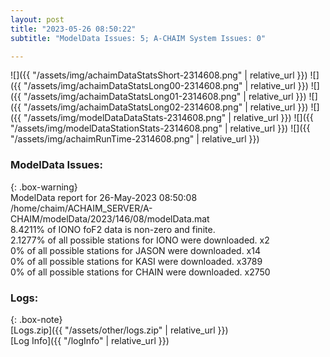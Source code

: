 ```yaml
---
layout: post
title: "2023-05-26 08:50:22"
subtitle: "ModelData Issues: 5; A-CHAIM System Issues: 0"

---
```


![]({{ "/assets/img/achaimDataStatsShort-2314608.png" | relative_url }})
![]({{ "/assets/img/achaimDataStatsLong00-2314608.png" | relative_url }})
![]({{ "/assets/img/achaimDataStatsLong01-2314608.png" | relative_url }})
![]({{ "/assets/img/achaimDataStatsLong02-2314608.png" | relative_url }})
![]({{ "/assets/img/modelDataDataStats-2314608.png" | relative_url }})
![]({{ "/assets/img/modelDataStationStats-2314608.png" | relative_url }})
![]({{ "/assets/img/achaimRunTime-2314608.png" | relative_url }})


### ModelData Issues:  
  
{: .box-warning}  
 ModelData report for 26-May-2023 08:50:08   
 /home/chaim/ACHAIM_SERVER/A-CHAIM/modelData/2023/146/08/modelData.mat   
 8.4211% of IONO foF2 data is non-zero and finite.   
 2.1277% of all possible stations for IONO were downloaded. x2   
 0% of all possible stations for JASON were downloaded. x14   
 0% of all possible stations for KASI were downloaded. x3789   
 0% of all possible stations for CHAIN were downloaded. x2750   
  


### Logs:  
  
{: .box-note}  
[Logs.zip]({{ "/assets/other/logs.zip" | relative_url }})  
[Log Info]({{ "/logInfo" | relative_url }})  
